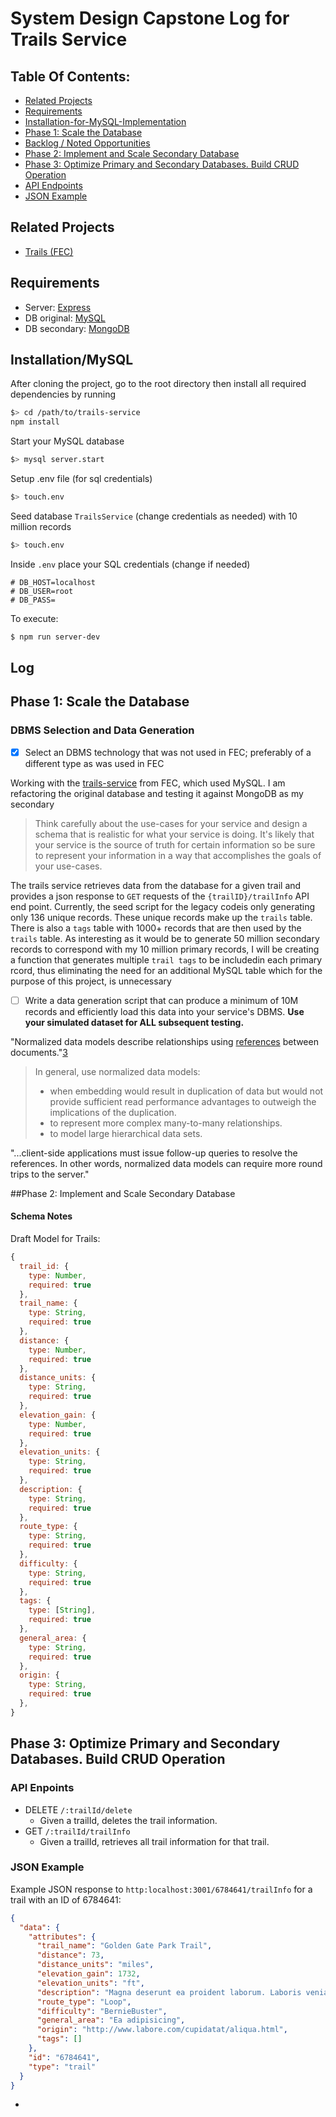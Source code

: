 # System Design Capstone Log for Trails Service

## Table Of Contents:
+ [Related Projects](#Related-Projects)
+ [Requirements](#Requirements)
+ [Installation-for-MySQL-Implementation](#Installation/MySQL)
+ [Phase 1: Scale the Database](#Phase-1:-Scale-the-Database)
+ [Backlog / Noted Opportunities](#Backlog-/-Noted-Opportunities)
+ [Phase 2: Implement and Scale Secondary Database](#Phase-2:-Implement-and-Scale-Secondary-Database)
+ [Phase 3: Optimize Primary and Secondary Databases. Build CRUD Operation](#Phase-3:-Optimize-Primary-and-Secondary-Databases.-Build-CRUD-Operation)
+ [API Endpoints](#API-Endpoints)
+ [JSON Example](#JSON-Example)

## Related Projects
- [Trails (FEC)](https://github.com/rpt09-scully/trail-service)

## Requirements
 - Server: [Express](http://expressjs.com/)
  - DB original: [MySQL](https://dev.mysql.com/doc/refman/5.7/en/)
  - DB secondary: [MongoDB](https://docs.mongodb.com/manual/)

## Installation/MySQL
After cloning the project, go to the root directory then install all required dependencies by running

```sh
$> cd /path/to/trails-service
npm install
```

Start your MySQL database
```sh
$> mysql server.start
```

Setup .env file (for sql credentials)
```sh
$> touch.env
```

Seed database `TrailsService` (change credentials as needed) with 10 million records
```sh
$> touch.env
```

Inside `.env` place your SQL credentials (change if needed)
```
# DB_HOST=localhost
# DB_USER=root
# DB_PASS=
```

To execute:

```sh
$ npm run server-dev
```

## Log

## Phase 1: Scale the Database

### DBMS Selection and Data Generation

- [x] Select an DBMS technology that was not used in FEC; preferably of a different type as was used in FEC

Working with the [trails-service](https://github.com/rpt09-lotus/trail-service) from FEC, which used MySQL.  I am refactoring the original database and testing it against MongoDB as my secondary

> Think carefully about the use-cases for your service and design a schema that is realistic for what your service is doing. It's likely that your service is the source of truth for certain information so be sure to represent your information in a way that accomplishes the goals of your use-cases.

The trails service retrieves data from the database for a given trail and provides a json response to `GET` requests of the `{trailID}/trailInfo` API end point. Currently, the seed script for the legacy codeis only generating only 136 unique records.  These unique records make up the `trails` table.  There is also a `tags` table with 1000+ records that are then used by the `trails` table.  As interesting as it would be to generate 50 million secondary records to correspond with my 10 million primary records, I will be creating a function that generates multiple `trail tags` to be includedin each primary rcord, thus eliminating the need for an additional MySQL table which for the purpose of this project, is unnecessary

- [ ] Write a data generation script that can produce a minimum of 10M records and efficiently load this data into your service's DBMS. **Use your simulated dataset for ALL subsequent testing.**



"Normalized data models describe relationships using [references](https://docs.mongodb.com/manual/reference/database-references/) between documents."[3]

> In general, use normalized data models:
>
> - when embedding would result in duplication of data but would not provide sufficient read performance advantages to outweigh the implications of the duplication.
> - to represent more complex many-to-many relationships.
> - to model large hierarchical data sets.

"...client-side applications must issue follow-up queries to resolve the references. In other words, normalized data models can require more round trips to the server."

##Phase 2: Implement and Scale Secondary Database
#### Schema Notes

Draft Model for Trails:

```JavaScript
{
  trail_id: {
    type: Number,
    required: true
  },
  trail_name: {
    type: String,
    required: true
  },
  distance: {
    type: Number,
    required: true
  },
  distance_units: {
    type: String,
    required: true
  },
  elevation_gain: {
    type: Number,
    required: true
  },
  elevation_units: {
    type: String,
    required: true
  },
  description: {
    type: String,
    required: true
  },
  route_type: {
    type: String,
    required: true
  },
  difficulty: {
    type: String,
    required: true
  },
  tags: {
    type: [String],
    required: true
  },
  general_area: {
    type: String,
    required: true
  },
  origin: {
    type: String,
    required: true
  },
}
```
## Phase 3: Optimize Primary and Secondary Databases. Build CRUD Operation


### API Enpoints

+ DELETE `/:trailId/delete`
  - Given a trailId, deletes the trail information.
+ GET `/:trailId/trailInfo`
  - Given a trailId, retrieves all trail information for that trail.


### JSON Example

Example JSON response to `http:localhost:3001/6784641/trailInfo` for a trail with an ID of 6784641:

```json
{
  "data": {
    "attributes": {
      "trail_name": "Golden Gate Park Trail",
      "distance": 73,
      "distance_units": "miles",
      "elevation_gain": 1732,
      "elevation_units": "ft",
      "description": "Magna deserunt ea proident laborum. Laboris veniam. Nisi aliquip sint magna.",
      "route_type": "Loop",
      "difficulty": "BernieBuster",
      "general_area": "Ea adipisicing",
      "origin": "http://www.labore.com/cupidatat/aliqua.html",
      "tags": []
    },
    "id": "6784641",
    "type": "trail"
  }
}

```

-
[1]: https://docs.mongodb.com/manual/core/data-modeling-introduction/
[2]: https://docs.mongodb.com/manual/core/data-model-design/#data-modeling-embedding
[3]: https://docs.mongodb.com/manual/core/data-model-design/#normalized-data-models
[4]: https://docs.mongodb.com/manual/reference/program/mongoimport/index.html
[5]: https://stackoverflow.com/a/44623546